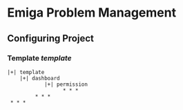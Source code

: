 # Emiga Problem Management

## Configuring Project

### Template *template*
```
|+| template
	|+| dashboard	
			|+| permission
				  * * *
		 * * *
 * * * 		 		  

```